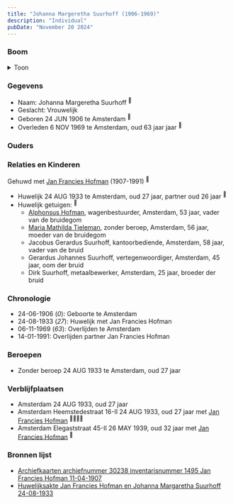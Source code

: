 ```yaml
---
title: "Johanna Margeretha Suurhoff (1906-1969)"
description: "Individual"
pubDate: "November 20 2024"
---
```


### Boom
<details><summary>Toon</summary>

![test](https://www.plantuml.com/plantuml/svg/bP9DQm8n48Rl-HL3FVGaxBfLKKJKuhOLQgMjlShiPdJ3vaEIBBA8_xtnWselXTx2v7rdddUOaVDeVQKaSwNGMxIe8CEyt5XJQVvefB7WBMeNlaXxLWXEa0kRIpg_IMrz3OfKHjQTIywJ9UFhBR6Rhhb4vs3F061YB2VxMOYyrEJSOA1GwE4G4dPWx1uMfr6EiRFbRcOAr1hX5UqcTFO5maTLsSAirtU03bwYgDLDuATD8vrCasaIPktNWYG_mA2VOLQlCkEzfFuGMWymMyuXxaKT6AiZBqTretPb9UKADL_brZYNcO0PR1sOltq5LwTtupfSEL536dQL2tBmRDOAzPMl1T2O9caxdVp15SSmNhmVkRh_uOf3dF4nJY_-1NRX6lHtnBdGctFoyV8fI9Fan9P6KTHhGqEAJU5hajBi0j-1NNRQR5uKx1BYMc0ZqZmSpZS0)
</details>

### Gegevens
- Naam: Johanna Margeretha Suurhoff <sup><a href="../s00452/" style="text-decoration:none" title="Archiefkaarten archiefnummer 30238 inventarisnummer 1495 Jan Francies Hofman 11-04-1907">:link:</a></sup>
- Geslacht: Vrouwelijk
- Geboren 24 JUN 1906 te Amsterdam <sup><a href="../s00452/" style="text-decoration:none" title="Archiefkaarten archiefnummer 30238 inventarisnummer 1495 Jan Francies Hofman 11-04-1907">:link:</a></sup>
- Overleden 6 NOV 1969 te Amsterdam, oud 63 jaar jaar <sup><a href="../s00452/" style="text-decoration:none" title="Archiefkaarten archiefnummer 30238 inventarisnummer 1495 Jan Francies Hofman 11-04-1907">:link:</a></sup>

### Ouders

### Relaties en Kinderen

Gehuwd met [Jan Francies Hofman](../i00272/) (1907-1991) <sup><a href="../s00452/" style="text-decoration:none" title="Archiefkaarten archiefnummer 30238 inventarisnummer 1495 Jan Francies Hofman 11-04-1907">:link:</a></sup>
- Huwelijk 24 AUG 1933 te Amsterdam, oud 27 jaar, partner oud 26 jaar <sup><a href="../s00452/" style="text-decoration:none" title="Archiefkaarten archiefnummer 30238 inventarisnummer 1495 Jan Francies Hofman 11-04-1907">:link:</a></sup>
- Huwelijk getuigen:  <sup><a href="../s00452/" style="text-decoration:none" title="Archiefkaarten archiefnummer 30238 inventarisnummer 1495 Jan Francies Hofman 11-04-1907">:link:</a></sup>
  - [Alphonsus Hofman](../i00253/), wagenbestuurder, Amsterdam, 53 jaar, vader van de bruidegom
  - [Maria Mathilda Tieleman](../i00257/), zonder beroep, Amsterdam, 56 jaar, moeder van de bruidegom
  - Jacobus Gerardus Suurhoff, kantoorbediende, Amsterdam, 58 jaar, vader van de bruid
  - Gerardus Johannes Suurhoff, vertegenwoordiger, Amsterdam, 45 jaar, oom der bruid
  - Dirk Suurhoff, metaalbewerker, Amsterdam, 25 jaar, broeder der bruid

### Chronologie
- 24-06-1906 (<i>0</i>): Geboorte te Amsterdam
- 24-08-1933 (<i>27</i>): Huwelijk met Jan Francies Hofman
- 06-11-1969 (<i>63</i>): Overlijden te Amsterdam
- 14-01-1991: Overlijden partner Jan Francies Hofman

### Beroepen
- Zonder beroep 24 AUG 1933 te Amsterdam, oud 27 jaar 

### Verblijfplaatsen
- Amsterdam  24 AUG 1933, oud 27 jaar  
- Amsterdam Heemstedestraat 16-II 24 AUG 1933, oud 27 jaar met [Jan Francies Hofman](../i00272/) <sup><a href="../s00452/" style="text-decoration:none" title="Archiefkaarten archiefnummer 30238 inventarisnummer 1495 Jan Francies Hofman 11-04-1907">:link:</a><a href="../s00454/" style="text-decoration:none" title="Huwelijksakte Jan Francies Hofman en Johanna Margaretha Suurhoff 24-08-1933">:link:</a><a href="../s00454/" style="text-decoration:none" title="Huwelijksakte Jan Francies Hofman en Johanna Margaretha Suurhoff 24-08-1933">:link:</a><a href="../s00454/" style="text-decoration:none" title="Huwelijksakte Jan Francies Hofman en Johanna Margaretha Suurhoff 24-08-1933">:link:</a></sup>
- Amsterdam Elegaststraat 45-II 26 MAY 1939, oud 32 jaar met [Jan Francies Hofman](../i00272/) <sup><a href="../s00452/" style="text-decoration:none" title="Archiefkaarten archiefnummer 30238 inventarisnummer 1495 Jan Francies Hofman 11-04-1907">:link:</a></sup>

### Bronnen lijst
- [Archiefkaarten archiefnummer 30238 inventarisnummer 1495 Jan Francies Hofman 11-04-1907](../s00452/)
- [Huwelijksakte Jan Francies Hofman en Johanna Margaretha Suurhoff 24-08-1933](../s00454/)